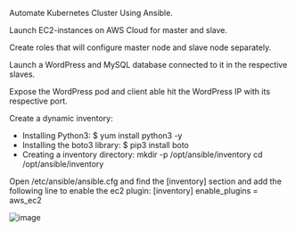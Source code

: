 
Automate Kubernetes Cluster Using Ansible.

Launch EC2-instances on AWS Cloud for master and slave.

Create roles that will configure master node and slave node separately.

Launch a WordPress and MySQL database connected to it in the respective slaves.

Expose the WordPress pod and client able hit the WordPress IP with its respective port.

Create a dynamic inventory:
- Installing Python3: $ yum install python3 -y
- Installing the boto3 library: $ pip3 install boto
- Creating a inventory directory: 
  mkdir -p /opt/ansible/inventory
  cd /opt/ansible/inventory
  
 Open /etc/ansible/ansible.cfg and find the [inventory] section and add the following line to enable the ec2 plugin:
 [inventory]
 enable_plugins = aws_ec2 

![image](https://user-images.githubusercontent.com/59709429/126087732-47ebb544-0244-4326-bd75-c30f55ed6503.png)
